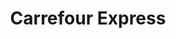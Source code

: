 ---
title: "Carrefour Express"
url: /valladolid/carrefour-express-calle-del-portillo-de-balboa/
shop: comodidad
---